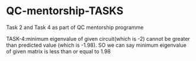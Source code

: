 # QC-mentorship-TASKS
Task 2 and Task 4 as part of QC mentorship programme

TASK-4:minimum eigenvalue of given circuit(which is -2) cannot be greater than predicted value (which is -1.98). SO we can say minimum eigenvalue of given matrix is less than or equal to 1.98
